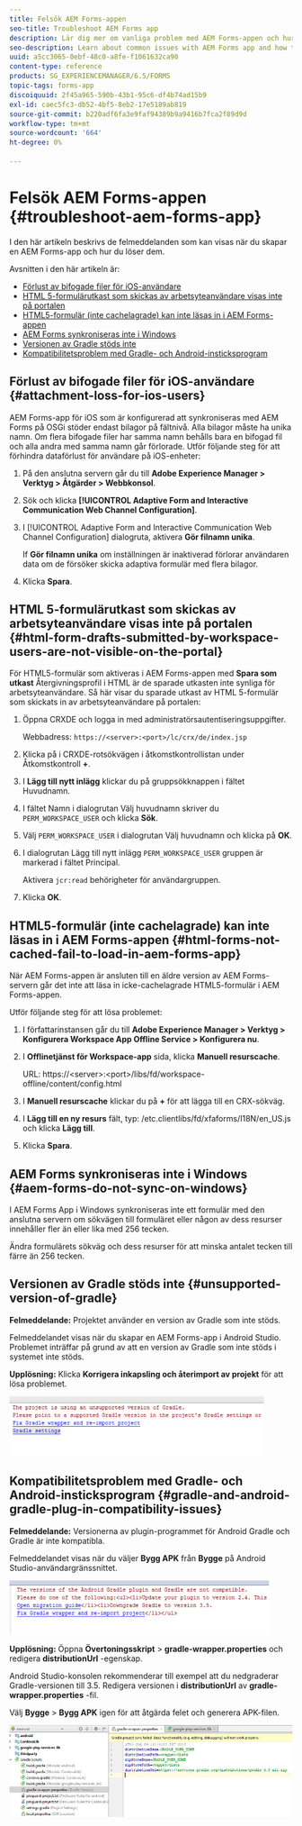 ```yaml
---
title: Felsök AEM Forms-appen
seo-title: Troubleshoot AEM Forms app
description: Lär dig mer om vanliga problem med AEM Forms-appen och hur du felsöker dem.
seo-description: Learn about common issues with AEM Forms app and how to troubleshoot them.
uuid: a5cc3065-0ebf-48c0-a8fe-f1061632ca90
content-type: reference
products: SG_EXPERIENCEMANAGER/6.5/FORMS
topic-tags: forms-app
discoiquuid: 2f45a965-590b-43b1-95c6-df4b74ad15b9
exl-id: caec5fc3-db52-4bf5-8eb2-17e5189ab819
source-git-commit: b220adf6fa3e9faf94389b9a9416b7fca2f89d9d
workflow-type: tm+mt
source-wordcount: '664'
ht-degree: 0%

---
```


# Felsök AEM Forms-appen {#troubleshoot-aem-forms-app}

I den här artikeln beskrivs de felmeddelanden som kan visas när du skapar en AEM Forms-app och hur du löser dem.

Avsnitten i den här artikeln är:

* [Förlust av bifogade filer för iOS-användare](/help/forms/using/issues-aem-forms-app.md#attachment-loss-for-ios-users)
* [HTML 5-formulärutkast som skickas av arbetsyteanvändare visas inte på portalen](/help/forms/using/issues-aem-forms-app.md#html-form-drafts-submitted-by-workspace-users-are-not-visible-on-the-portal)
* [HTML5-formulär (inte cachelagrade) kan inte läsas in i AEM Forms-appen](/help/forms/using/issues-aem-forms-app.md#html-forms-not-cached-fail-to-load-in-aem-forms-app)
* [AEM Forms synkroniseras inte i Windows](/help/forms/using/issues-aem-forms-app.md#aem-forms-do-not-sync-on-windows)
* [Versionen av Gradle stöds inte](/help/forms/using/issues-aem-forms-app.md#unsupported-version-of-gradle)
* [Kompatibilitetsproblem med Gradle- och Android-insticksprogram](/help/forms/using/issues-aem-forms-app.md#gradle-and-android-gradle-plug-in-compatibility-issues)

## Förlust av bifogade filer för iOS-användare {#attachment-loss-for-ios-users}

AEM Forms-app för iOS som är konfigurerad att synkroniseras med AEM Forms på OSGi stöder endast bilagor på fältnivå. Alla bilagor måste ha unika namn. Om flera bifogade filer har samma namn behålls bara en bifogad fil och alla andra med samma namn går förlorade. Utför följande steg för att förhindra dataförlust för användare på iOS-enheter:

1. På den anslutna servern går du till **Adobe Experience Manager > Verktyg > Åtgärder > Webbkonsol**.
1. Sök och klicka **[!UICONTROL Adaptive Form and Interactive Communication Web Channel Configuration]**.
1. I [!UICONTROL Adaptive Form and Interactive Communication Web Channel Configuration] dialogruta, aktivera **Gör filnamn unika**.

   If **Gör filnamn unika** om inställningen är inaktiverad förlorar användaren data om de försöker skicka adaptiva formulär med flera bilagor.

1. Klicka **Spara**.

## HTML 5-formulärutkast som skickas av arbetsyteanvändare visas inte på portalen {#html-form-drafts-submitted-by-workspace-users-are-not-visible-on-the-portal}

För HTML5-formulär som aktiveras i AEM Forms-appen med **Spara som utkast** Återgivningsprofil i HTML är de sparade utkasten inte synliga för arbetsyteanvändare. Så här visar du sparade utkast av HTML 5-formulär som skickats in av arbetsyteanvändare på portalen:

1. Öppna CRXDE och logga in med administratörsautentiseringsuppgifter.

   Webbadress: `https://<server>:<port>/lc/crx/de/index.jsp`

1. Klicka på i CRXDE-rotsökvägen i åtkomstkontrollistan under Åtkomstkontroll **+**.
1. I **Lägg till nytt inlägg** klickar du på gruppsökknappen i fältet Huvudnamn.
1. I fältet Namn i dialogrutan Välj huvudnamn skriver du `PERM_WORKSPACE_USER` och klicka **Sök**.
1. Välj `PERM_WORKSPACE_USER` i dialogrutan Välj huvudnamn och klicka på **OK**.
1. I dialogrutan Lägg till nytt inlägg `PERM_WORKSPACE_USER` gruppen är markerad i fältet Principal.

   Aktivera `jcr:read` behörigheter för användargruppen.

1. Klicka **OK**.

## HTML5-formulär (inte cachelagrade) kan inte läsas in i AEM Forms-appen {#html-forms-not-cached-fail-to-load-in-aem-forms-app}

När AEM Forms-appen är ansluten till en äldre version av AEM Forms-servern går det inte att läsa in icke-cachelagrade HTML5-formulär i AEM Forms-appen.

Utför följande steg för att lösa problemet:

1. I författarinstansen går du till **Adobe Experience Manager > Verktyg > Konfigurera Workspace App Offline Service > Konfigurera nu**.
1. I **Offlinetjänst för Workspace-app** sida, klicka **Manuell resurscache**.

   URL: https://&lt;server>:&lt;port>/libs/fd/workspace-offline/content/config.html

1. I **Manuell resurscache** klickar du på **+** för att lägga till en CRX-sökväg.
1. I **Lägg till en ny resurs** fält, typ: /etc.clientlibs/fd/xfaforms/I18N/en_US.js och klicka **Lägg till**.
1. Klicka **Spara**.

## AEM Forms synkroniseras inte i Windows {#aem-forms-do-not-sync-on-windows}

I AEM Forms App i Windows synkroniseras inte ett formulär med den anslutna servern om sökvägen till formuläret eller någon av dess resurser innehåller fler än eller lika med 256 tecken.

Ändra formulärets sökväg och dess resurser för att minska antalet tecken till färre än 256 tecken.

## Versionen av Gradle stöds inte {#unsupported-version-of-gradle}

**Felmeddelande:** Projektet använder en version av Gradle som inte stöds.

Felmeddelandet visas när du skapar en AEM Forms-app i Android Studio. Problemet inträffar på grund av att en version av Gradle som inte stöds i systemet inte stöds.

**Upplösning:** Klicka **Korrigera inkapsling och återimport av projekt** för att lösa problemet.

![gradle_unsupported_version](assets/gradle_unsupported_version.png)

## Kompatibilitetsproblem med Gradle- och Android-insticksprogram {#gradle-and-android-gradle-plug-in-compatibility-issues}

**Felmeddelande:** Versionerna av plugin-programmet för Android Gradle och Gradle är inte kompatibla.

Felmeddelandet visas när du väljer **Bygg APK** från **Bygge** på Android Studio-användargränssnittet.

![gradle_plugin_compatibility](assets/gradle_plugin_compatibility.png)

**Upplösning:** Öppna **Övertoningsskript** > **gradle-wrapper.properties** och redigera **distributionUrl** -egenskap.

Android Studio-konsolen rekommenderar till exempel att du nedgraderar Gradle-versionen till 3.5. Redigera versionen i **distributionUrl** av **gradle-wrapper.properties** -fil.

Välj **Bygge** > **Bygg APK** igen för att åtgärda felet och generera APK-filen.

![gradle_wrapper_properties](assets/gradle_wrapper_properties.png)

